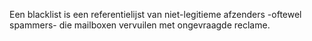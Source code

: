 Een blacklist is een referentielijst van niet-legitieme afzenders
-oftewel spammers- die mailboxen vervuilen met ongevraagde reclame.
